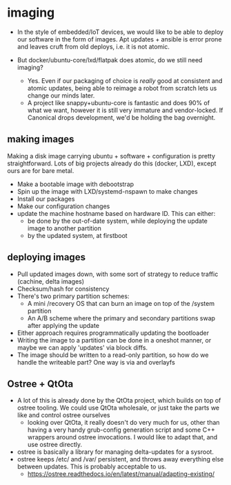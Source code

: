 # imaging

- In the style of embedded/IoT devices, we would like to be able to deploy our software in the form of images. Apt updates + ansible is error prone and leaves cruft from old deploys, i.e. it is not atomic.

- But docker/ubuntu-core/lxd/flatpak does atomic, do we still need imaging?
  - Yes. Even if our packaging of choice is _really_ good at consistent and atomic updates, being able to reimage a robot from scratch lets us change our minds later.
  - A project like snappy+ubuntu-core is fantastic and does 90% of what we want, however it is still very immature and vendor-locked. If Canonical drops development, we'd be holding the bag overnight.

## making images

Making a disk image carrying ubuntu + software + configuration is pretty straightforward. Lots of big projects already do this (docker, LXD), except ours are for bare metal.

- Make a bootable image with debootstrap
- Spin up the image with LXD/systemd-nspawn to make changes
- Install our packages
- Make our configuration changes
- update the machine hostname based on hardware ID. This can either:
  - be done by the out-of-date system, while deploying the update image to another partition
  - by the updated system, at firstboot

## deploying images

- Pull updated images down, with some sort of strategy to reduce traffic (cachine, delta images)
- Checksum/hash for consistency
- There's two primary partition schemes:
  - A mini /recovery OS that can burn an image on top of the /system partition
  - An A/B scheme where the primary and secondary partitions swap after applying the update
- Either approach requires programmatically updating the bootloader
- Writing the image to a partition can be done in a oneshot manner, or maybe we can apply 'updates' via block diffs.
- The image should be written to a read-only partition, so how do we handle the writeable part? One way is via and overlayfs

## Ostree + QtOta

- A lot of this is already done by the QtOta project, which builds on top of ostree tooling. We could use QtOta wholesale, or just take the parts we like and control ostree ourselves
  - looking over QtOta, it really doesn't do very much for us, other than having a very handy grub-config generation script and some C++ wrappers around ostree invocations. I would like to adapt that, and use ostree directly.
- ostree is basically a library for managing delta-updates for a sysroot.
- ostree keeps /etc/ and /var/ persistent, and throws away everything else between updates. This is probably acceptable to us.
  - https://ostree.readthedocs.io/en/latest/manual/adapting-existing/
